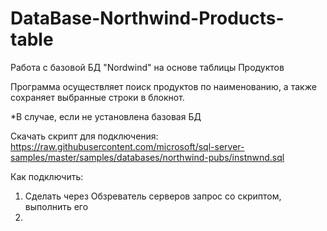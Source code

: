 # DataBase-Northwind-Products-table
Работа с базовой БД "Nordwind" на основе таблицы Продуктов

Программа осуществляет поиск продуктов по наименованию, а также сохраняет выбранные строки в блокнот.

*В случае, если не установлена базовая БД

Скачать скрипт для подключения: 
https://raw.githubusercontent.com/microsoft/sql-server-samples/master/samples/databases/northwind-pubs/instnwnd.sql

Как подключить:
1. Сделать через Обзреватель серверов запрос со скриптом, выполнить его
2. 
